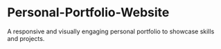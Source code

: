 # Personal-Portfolio-Website
A responsive and visually engaging personal portfolio to showcase skills and projects.
